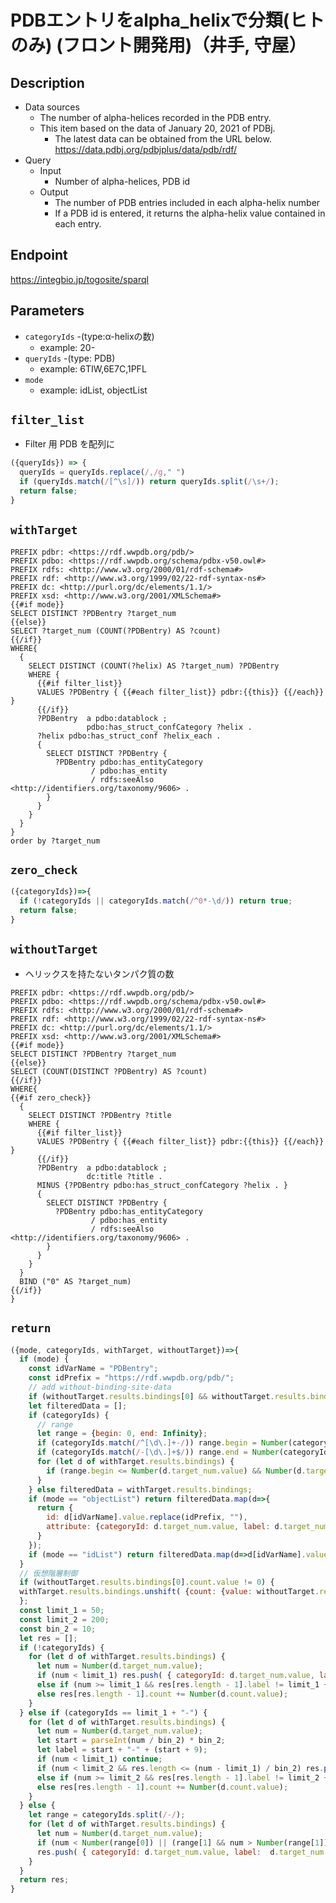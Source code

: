 # PDBエントリをalpha_helixで分類(ヒトのみ) (フロント開発用)（井手, 守屋）

## Description

- Data sources
    - The number of alpha-helices recorded in the PDB entry.
    - This item based on the data of January 20, 2021 of PDBj. 
        - The latest data can be obtained from the URL below. https://data.pdbj.org/pdbjplus/data/pdb/rdf/
- Query
    - Input
        - Number of alpha-helices, PDB id
    - Output
        - The number of PDB entries included in each alpha-helix number
        - If a PDB id is entered, it returns the alpha-helix value contained in each entry.

## Endpoint

https://integbio.jp/togosite/sparql

## Parameters

* `categoryIds`  -(type:α-helixの数)
  * example: 20-
* `queryIds` -(type: PDB)
  * example: 6TIW,6E7C,1PFL
* `mode`
  * example: idList, objectList

## `filter_list`
- Filter 用 PDB を配列に
```javascript
({queryIds}) => {
  queryIds = queryIds.replace(/,/g," ")
  if (queryIds.match(/[^\s]/)) return queryIds.split(/\s+/);
  return false;
}
```

## `withTarget`

```sparql
PREFIX pdbr: <https://rdf.wwpdb.org/pdb/>
PREFIX pdbo: <https://rdf.wwpdb.org/schema/pdbx-v50.owl#>
PREFIX rdfs: <http://www.w3.org/2000/01/rdf-schema#>
PREFIX rdf: <http://www.w3.org/1999/02/22-rdf-syntax-ns#>
PREFIX dc: <http://purl.org/dc/elements/1.1/>
PREFIX xsd: <http://www.w3.org/2001/XMLSchema#>
{{#if mode}}
SELECT DISTINCT ?PDBentry ?target_num
{{else}}
SELECT ?target_num (COUNT(?PDBentry) AS ?count)
{{/if}}
WHERE{
  {
    SELECT DISTINCT (COUNT(?helix) AS ?target_num) ?PDBentry
    WHERE {
      {{#if filter_list}}
      VALUES ?PDBentry { {{#each filter_list}} pdbr:{{this}} {{/each}} }
      {{/if}}
      ?PDBentry  a pdbo:datablock ;
                 pdbo:has_struct_confCategory ?helix .
      ?helix pdbo:has_struct_conf ?helix_each . 
      {
        SELECT DISTINCT ?PDBentry {
          ?PDBentry pdbo:has_entityCategory
                  / pdbo:has_entity
                  / rdfs:seeAlso <http://identifiers.org/taxonomy/9606> .
        }
      }
    }
  }
}
order by ?target_num
```

## `zero_check`
```javascript
({categoryIds})=>{
  if (!categoryIds || categoryIds.match(/^0*-\d/)) return true;
  return false;
}
```

## `withoutTarget`
- ヘリックスを持たないタンパク質の数
```sparql
PREFIX pdbr: <https://rdf.wwpdb.org/pdb/>
PREFIX pdbo: <https://rdf.wwpdb.org/schema/pdbx-v50.owl#>
PREFIX rdfs: <http://www.w3.org/2000/01/rdf-schema#>
PREFIX rdf: <http://www.w3.org/1999/02/22-rdf-syntax-ns#>
PREFIX dc: <http://purl.org/dc/elements/1.1/>
PREFIX xsd: <http://www.w3.org/2001/XMLSchema#> 
{{#if mode}}
SELECT DISTINCT ?PDBentry ?target_num
{{else}}
SELECT (COUNT(DISTINCT ?PDBentry) AS ?count)
{{/if}}
WHERE{
{{#if zero_check}}
  {
    SELECT DISTINCT ?PDBentry ?title 
    WHERE {
      {{#if filter_list}}
      VALUES ?PDBentry { {{#each filter_list}} pdbr:{{this}} {{/each}} }
      {{/if}}
      ?PDBentry  a pdbo:datablock ;
                 dc:title ?title .
      MINUS {?PDBentry pdbo:has_struct_confCategory ?helix . }
      {
        SELECT DISTINCT ?PDBentry {
          ?PDBentry pdbo:has_entityCategory
                  / pdbo:has_entity
                  / rdfs:seeAlso <http://identifiers.org/taxonomy/9606> .
        }
      }
    }
  }
  BIND ("0" AS ?target_num)
{{/if}}
}
```

## `return`
```javascript
({mode, categoryIds, withTarget, withoutTarget})=>{
  if (mode) {
    const idVarName = "PDBentry";
    const idPrefix = "https://rdf.wwpdb.org/pdb/";
    // add without-binding-site-data
    if (withoutTarget.results.bindings[0] && withoutTarget.results.bindings[0][idVarName]) withTarget.results.bindings = withTarget.results.bindings.concat(withoutTarget.results.bindings);
    let filteredData = [];
    if (categoryIds) {
      // range
      let range = {begin: 0, end: Infinity};
      if (categoryIds.match(/^[\d\.]+-/)) range.begin = Number(categoryIds.match(/^([\d\.]+)-/)[1]);
      if (categoryIds.match(/-[\d\.]+$/)) range.end = Number(categoryIds.match(/-([\d\.]+)$/)[1]);
      for (let d of withTarget.results.bindings) {
        if (range.begin <= Number(d.target_num.value) && Number(d.target_num.value) <= range.end) filteredData.push(d);
      }
    } else filteredData = withTarget.results.bindings;
    if (mode == "objectList") return filteredData.map(d=>{
      return {
        id: d[idVarName].value.replace(idPrefix, ""),
        attribute: {categoryId: d.target_num.value, label: d.target_num.value}
      }
    });
    if (mode == "idList") return filteredData.map(d=>d[idVarName].value.replace(idPrefix, ""));
  }
  // 仮想階層制御
  if (withoutTarget.results.bindings[0].count.value != 0) {                      //不正PDB-idでOを返さない修正
  withTarget.results.bindings.unshift( {count: {value: withoutTarget.results.bindings[0].count.value}, target_num: {value: "0"}}  ); // カウント 0 を追加
  };
  const limit_1 = 50;
  const limit_2 = 200;
  const bin_2 = 10;
  let res = [];
  if (!categoryIds) {
    for (let d of withTarget.results.bindings) {
      let num = Number(d.target_num.value);
      if (num < limit_1) res.push( { categoryId: d.target_num.value, label: d.target_num.value, count: Number(d.count.value)} );
      else if (num >= limit_1 && res[res.length - 1].label != limit_1 + "-") res.push( { categoryId: limit_1 + "-", label: limit_1 + "-", count: Number(d.count.value), hasChild: true} );
      else res[res.length - 1].count += Number(d.count.value);
    }
  } else if (categoryIds == limit_1 + "-") {
    for (let d of withTarget.results.bindings) {
      let num = Number(d.target_num.value);
      let start = parseInt(num / bin_2) * bin_2;
      let label = start + "-" + (start + 9);
      if (num < limit_1) continue;
      if (num < limit_2 && res.length <= (num - limit_1) / bin_2) res.push( { categoryId: label, label: label, count: Number(d.count.value), hasChild: true} );
      else if (num >= limit_2 && res[res.length - 1].label != limit_2 + "-") res.push( { categoryId: limit_2 + "-", label: limit_2 + "-", count: Number(d.count.value), hasChild: true} );
      else res[res.length - 1].count += Number(d.count.value);
    }
  } else {
    let range = categoryIds.split(/-/);
    for (let d of withTarget.results.bindings) {
      let num = Number(d.target_num.value);
      if (num < Number(range[0]) || (range[1] && num > Number(range[1]))) continue;
      res.push( { categoryId: d.target_num.value, label:  d.target_num.value, count: Number(d.count.value)} );
    }
  }
  return res;
}
```